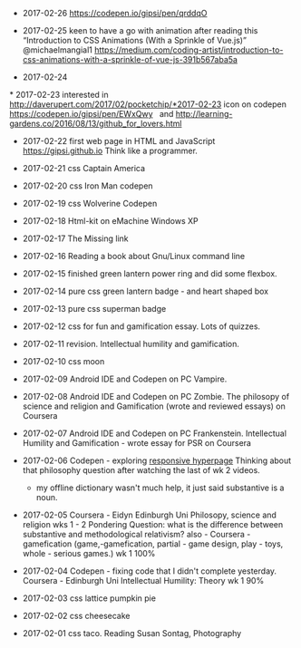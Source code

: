  * 2017-02-26 https://codepen.io/gipsi/pen/qrddqO 
 
 * 2017-02-25 keen to have a go with animation after reading this 
 “Introduction to CSS Animations (With a Sprinkle of Vue.js)” @michaelmangial1 https://medium.com/coding-artist/introduction-to-css-animations-with-a-sprinkle-of-vue-js-391b567aba5a 
 * 2017-02-24
 
 * 2017-02-23 interested in http://daverupert.com/2017/02/pocketchip/*2017-02-23 icon on codepen https://codepen.io/gipsi/pen/EWxQwy   and http://learning-gardens.co/2016/08/13/github_for_lovers.html
 * 2017-02-22 first web page in HTML and JavaScript 
https://gipsi.github.io 
 Think like a programmer. 
 * 2017-02-21 css Captain America

 * 2017-02-20 css Iron Man codepen

 * 2017-02-19 css Wolverine Codepen

 * 2017-02-18 Html-kit on eMachine Windows XP

 * 2017-02-17 The Missing link 

 * 2017-02-16 Reading a book about Gnu/Linux command line
 * 2017-02-15 finished green lantern power ring and did some flexbox.
* 2017-02-14 pure css green lantern badge - and heart shaped box
* 2017-02-13 pure css superman badge
* 2017-02-12 css for fun and gamification essay. Lots of quizzes.
* 2017-02-11 revision. Intellectual humility and gamification.
* 2017-02-10 css moon
* 2017-02-09 Android IDE and Codepen on PC Vampire.
* 2017-02-08 Android IDE and Codepen on PC Zombie.  The philosopy of science and religion and Gamification (wrote and reviewed essays) on Coursera
* 2017-02-07 Android IDE and Codepen on PC Frankenstein.  Intellectual Humility and Gamification - wrote essay for PSR on Coursera
* 2017-02-06 Codepen - exploring [responsive hyperpage](http://codepen.io/gipsi/pen/VmzPJg)
  Thinking about that philosophy question after watching the last of wk 2 videos. 
  - my offline dictionary wasn't much help, it just said substantive is a noun.
* 2017-02-05 Coursera - Eidyn Edinburgh Uni Philosopy, science and religion wks 1 - 2
  Pondering Question: what is the difference between substantive and methodological relativism?
  also - Coursera - gamefication (game,-gamefication, partial - game design, play - toys, whole - serious games.) wk 1 100%
* 2017-02-04 Codepen - fixing code that I didn't complete yesterday.
  Coursera - Edinburgh Uni Intellectual Humility: Theory wk 1 90%
* 2017-02-03 css lattice pumpkin pie
* 2017-02-02 css cheesecake
* 2017-02-01 css taco. Reading Susan Sontag, Photography
